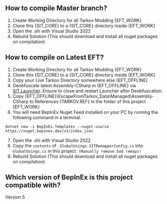 ﻿## How to compile Master branch?
1. Create Working Directory for all Tarkov Modding {EFT_WORK}
2. Clone this {SIT_CORE} to a {SIT_CORE} directory inside {EFT_WORK}
3. Open the .sln with Visual Studio 2022
4. Rebuild Solution (This should download and install all nuget packages on compilation)

## How to compile on Latest EFT? 
1. Create Working Directory for all Tarkov Modding {EFT_WORK}
2. Clone this {SIT_CORE} to a {SIT_CORE} directory inside {EFT_WORK}
3. Copy your Live Tarkov Directory somewhere else {EFT_OFFLINE}
4. Deobfuscate latest Assembly-CSharp in {EFT_OFFLINE} via [SIT.Launcher](https://github.com/paulov-t/SIT.Launcher.Classic). Ensure to close and restart Launcher after Deobfuscation.
5. Copy {EFT_OFFLINE}\EscapeFromTarkov_Data\Managed\Assembly-CSharp to References {TARKOV.REF} in the folder of this project {EFT_WORK}
6. You will need BepInEx Nuget Feed installed on your PC by running the following command in a terminal. 
```
dotnet new -i BepInEx.Templates --nuget-source https://nuget.bepinex.dev/v3/index.json
```
7. Open the .sln with Visual Studio 2022
8. Copy the `contents` of `_GlobalUsings.SITRemapperConfig.cs` into `GlobalUsings.cs` in this project. `!Manually remove bad remaps!`
9. Rebuild Solution (This should download and install all nuget packages on compilation)

## Which version of BepInEx is this project compatible with?
Version 5